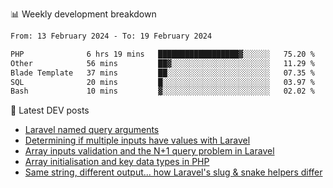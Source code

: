 📊 Weekly development breakdown
<!--START_SECTION:waka-->

```txt
From: 13 February 2024 - To: 19 February 2024

PHP              6 hrs 19 mins   ██████████████████▓░░░░░░   75.20 %
Other            56 mins         ██▓░░░░░░░░░░░░░░░░░░░░░░   11.29 %
Blade Template   37 mins         ██░░░░░░░░░░░░░░░░░░░░░░░   07.35 %
SQL              20 mins         █░░░░░░░░░░░░░░░░░░░░░░░░   03.97 %
Bash             10 mins         ▓░░░░░░░░░░░░░░░░░░░░░░░░   02.02 %
```

<!--END_SECTION:waka-->

📕 Latest DEV posts
<!-- BLOG-POST-LIST:START -->
- [Laravel named query arguments](https://dev.to/michaelvickersuk/laravel-named-query-arguments-28kd)
- [Determining if multiple inputs have values with Laravel](https://dev.to/michaelvickersuk/determining-if-multiple-inputs-have-values-with-laravel-km6)
- [Array inputs validation and the N+1 query problem in Laravel](https://dev.to/michaelvickersuk/array-inputs-validation-and-the-n1-query-problem-in-laravel-2agb)
- [Array initialisation and key data types in PHP](https://dev.to/michaelvickersuk/array-initialisation-and-key-data-types-in-php-1e5b)
- [Same string, different output... how Laravel&#39;s slug &amp; snake helpers differ](https://dev.to/michaelvickersuk/same-string-different-output-how-laravels-slug-snake-helpers-differ-1ccj)
<!-- BLOG-POST-LIST:END -->
